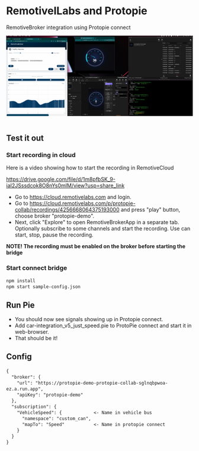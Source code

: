 # RemotivelLabs and Protopie

RemotiveBroker integration using Protopie connect

![alt text](screenshot.png "Screenshot")


```

```


## Test it out

### Start recording in cloud


Here is a video showing how to start the recording in RemotiveCloud

https://drive.google.com/file/d/1m8pfbSK_9-iaI2JSssdcok8O8nYs0mIM/view?usp=share_link

* Go to https://cloud.remotivelabs.com and login.
* Go to https://cloud.remotivelabs.com/p/protopie-collab/recordings/4256668064375193000 and press "play" button, choose broker "protopie-demo".
* Next, click "Explore" to open RemotiveBrokerApp in a separate tab. Optionally subscribe to some channels and start the recording. Use can start, stop, pause the recording.

**NOTE! The recording must be enabled on the broker before starting the bridge**

### Start connect bridge
```
npm install
npm start sample-config.json
```
## Run Pie

* You should now see signals showing up in Protopie connect.
* Add car-integration_v5_just_speed.pie to ProtoPie connect and start it in web-browser.
* That should be it!


## Config

```
{
  "broker": {
    "url": "https://protopie-demo-protopie-collab-sglnqbpwoa-ez.a.run.app",
    "apiKey": "protopie-demo"
  },
  "subscription": {
    "VehicleSpeed": {            <- Name in vehicle bus
      "namespace": "custom_can",
      "mapTo": "Speed"           <- Name in protopie connect
    }
  }
}
```
